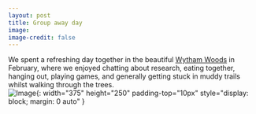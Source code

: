 ```yaml
---
layout: post
title: Group away day
image: 
image-credit: false
---
```

We spent a refreshing day together in the beautiful [Wytham Woods](https://www.wythamwoods.ox.ac.uk) in February, where we enjoyed chatting about research, eating together, hanging out, playing games, and generally getting stuck in muddy trails whilst walking through the trees. <br>
![Image](img/articles/woods_group.jpg){: width="375" height="250" padding-top="10px" style="display: block; margin: 0 auto" }

